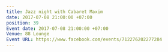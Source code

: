 ```yaml
---
title: Jazz night with Cabaret Maxim
date: 2017-07-08 21:00:00 +07:00
position: 39
Event date: 2017-07-08 21:00:00 +07:00
Venue: 88 Lounge
Event URL: https://www.facebook.com/events/712276202277284
---
```


